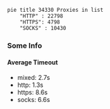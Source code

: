 
```mermaid
pie title 34330 Proxies in list
    "HTTP" : 22798
    "HTTPS": 4798
    "SOCKS" : 10430
```

### Some Info
#### Average Timeout

- mixed: 2.7s
- http: 1.3s
- https: 8.6s
- socks: 6.6s